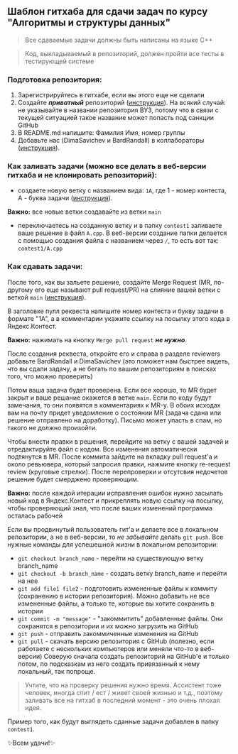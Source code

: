 ## Шаблон гитхаба для сдачи задач по курсу "Алгоритмы и структуры данных"

> Все сдаваемые задачи должны быть написаны на языке С++

> Код, выкладываемый в репозиторий, должен пройти все тесты в тестирующей системе 

### Подготовка репозитория:
1. Зарегистрируйтесь в гитхабе, если вы этого еще не сделали
2. Создайте ***приватный*** репозиторий ([инструкция](https://docs.github.com/en/get-started/quickstart/create-a-repo)). На всякий случай: не указывайте в названии репозитория ВУЗ, потому что в связи с текущей ситуацией такое название может попасть под санкции GitHub
3. В README.md напишите: Фамилия Имя, номер группы
4. Добавьте нас (DimaSavichev и BardRandall) в коллабораторы ([инструкция](https://docs.github.com/en/account-and-profile/setting-up-and-managing-your-personal-account-on-github/managing-access-to-your-personal-repositories/inviting-collaborators-to-a-personal-repository)).


### Как заливать задачи (можно все делать в веб-версии гитхаба и не клонировать репозиторий):
- создаете новую ветку с названием вида: ```1A```, где 1 - номер контеста, А - буква задачи ([инструкция](https://docs.github.com/en/pull-requests/collaborating-with-pull-requests/proposing-changes-to-your-work-with-pull-requests/creating-and-deleting-branches-within-your-repository)).

**Важно:** все новые ветки создавайте из ветки ```main```
- переключаетесь на созданную ветку и в папку ```contest1``` заливаете ваше решение в файл ```A.cpp```. В веб-версии создание папки делается с помощью создания файла с названием через ```/```, то есть вот так: ```contest1/A.cpp```

### Как сдавать задачи:
После того, как вы зальете решение, создайте Merge Request (MR, по-другому его еще называют pull request/PR) на слияние вашей ветки с веткой ```main``` ([инструкция](https://docs.github.com/en/pull-requests/collaborating-with-pull-requests/proposing-changes-to-your-work-with-pull-requests/creating-a-pull-request)).

В заголовке пулл реквеста напишите номер контеста и букву задачи в формате "1A", а в комментарии укажите ссылку на посылку этого кода в Яндекс.Контест.

**Важно:** нажимать на кнопку ```Merge pull request``` ***не нужно***.

После создания реквеста, откройте его и справа в разделе reviewers добавьте BardRandall и DimaSavichev (это поможет нам быстрее видеть, что вы сдали задачу, а не бегать по вашим репозиториям в поисках того, что можно проверить)

Потом ваша задача будет проверена. Если все хорошо, то MR будет закрыт и ваше решание окажется в ветке ```main```. Если по коду будут замечания, то они появятся в комментариях к MR-у. В обоих исходах вам на почту придет уведомление о состоянии MR (задача сдана или решение отправлено на доработку). Письмо может упасть в спам, но такого не должно произойти. 

Чтобы внести правки в решения, перейдите на ветку с вашей задачей и отредактируйте файл с кодом. Все изменения автоматически подтянутся в MR. После коммита зайдите на вкладку pull request'а и около ревьювера, который запросил правки, нажмите кнопку re-request review (круговые стрелки). После перепроверки и отсутсвия недочетов решение будет смерджено проверяющим.

**Важно:** после каждой итерации исправления ошибок нужно засылать новый код в Яндекс.Контест и прикреплять новую ссылку на посылку, чтобы проверяющий знал, что после ваших изменений программа осталась рабочей

Если вы продвинутый пользователь гит'а и делаете все в локальном репозитории, а не в веб-версии, то *не забывайте* делать ```git push```. 
Все нужные команды для успешешной жизни в локальном репозитории:
- ```git checkout branch_name``` - перейти на существующую ветку branch_name
- ```git checkout -b branch_name``` - создать ветку branch_name и перейти на нее
- ```git add file1 file2``` - подготовить измененные файлы к коммиту (сохранению в истории репозитория). Можно добавить не все измененные файлы, а только те, которые вы хотите сохранить в истории
- ```git commit -m "message"``` - "закоммитить" добавленные файлы. Они сохранятся в репозитории и их можно загрузить на GitHub
- ```git push``` - отправить закоммиченные изменения на GitHub
- ```git pull``` - скачать версию репозитория с GitHub (полезно, если работаете с нескольких компьютеров или меняли что-то в веб-версии)
Соверую сначала создать репозиторий на GitHub'е и только потом, по подсказкам из него создать привязанный к нему локальный, так попроще.

> Учтите, что на проверку решения нужно время. Ассистент тоже человек, иногда спит / ест / живет своей жизнью и т.д., поэтому заливать все на гитхаб в последний момент - это очень плохая идея. 

Пример того, как будут выглядеть сданные задачи добавлен в папку ```contest1```.

:sparkles:Всем удачи!:sparkles:
